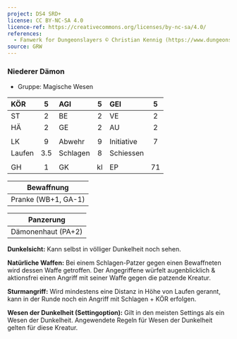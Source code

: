 ```yaml
---
project: DS4 SRD+
license: CC BY-NC-SA 4.0
licence-ref: https://creativecommons.org/licenses/by-nc-sa/4.0/
references: 
  - Fanwerk for Dungeonslayers © Christian Kennig (https://www.dungeonslayers.net/)
source: GRW
---
```


### Niederer Dämon

- Gruppe: Magische Wesen

| KÖR    |  5  | AGI      |  5  | GEI        |  5  |
| :----- | :-: | :------- | :-: | :--------- | :-: |
| ST     |  2  | BE       |  2  | VE         |  2  |
| HÄ     |  2  | GE       |  2  | AU         |  2  |
|        |     |          |     |            |     |
| LK     |  9  | Abwehr   |  9  | Initiative |  7  |
| Laufen | 3.5 | Schlagen |  8  | Schiessen  |     |
|        |     |          |     |            |     |
| GH     |  1  | GK       | kl  | EP         | 71  |

|     Bewaffnung      |
| :-----------------: |
| Pranke (WB+1, GA-1) |

|     Panzerung      |
| :----------------: |
| Dämonenhaut (PA+2) |

**Dunkelsicht:** Kann selbst in völliger Dunkelheit noch sehen.

**Natürliche Waffen:** Bei einem Schlagen-Patzer gegen einen Bewaffneten wird dessen Waffe getroffen. Der Angegriffene würfelt augenblicklich & aktionsfrei einen Angriff mit seiner Waffe gegen die patzende Kreatur.

**Sturmangriff:** Wird mindestens eine Distanz in Höhe von Laufen gerannt, kann in der Runde noch ein Angriff mit Schlagen + KÖR erfolgen.

**Wesen der Dunkelheit (Settingoption):** Gilt in den meisten Settings als ein Wesen der Dunkelheit. Angewendete Regeln für Wesen der Dunkelheit gelten für diese Kreatur.

